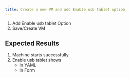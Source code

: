 ```yaml
---
title: Create a new VM and add Enable usb tablet option	
---
```

1. Add Enable usb tablet Option
1. Save/Create VM

## Expected Results
1. Machine starts successfully
1. Enable usb tablet shows
    - In YAML
    - In Form